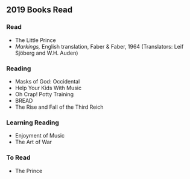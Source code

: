 ## 2019 Books Read  

 ### Read  
  - The Little Prince  
  - *Markings,* English translation, Faber & Faber, 1964 (Translators: Leif Sjöberg and W.H. Auden)    

 ### Reading   
  
  - Masks of God: Occidental    
  - Help Your Kids With Music  
  - Oh Crap! Potty Training  
  - BREAD  
  - The Rise and Fall of the Third Reich  

  ### Learning Reading  
 - Enjoyment of Music  
 - The Art of War  

  ### To Read
   - The Prince  
